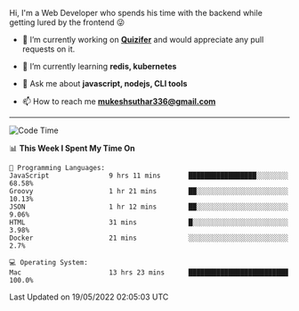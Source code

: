 Hi, I'm a Web Developer who spends his time with the backend while getting lured by the frontend 😜

- 🔭 I’m currently working on **[Quizifer](https://github.com/SutharMukesh/Quizifer/)** and would appreciate any pull requests on it.

- 🌱 I’m currently learning **redis, kubernetes**

- 💬 Ask me about **javascript, nodejs, CLI tools**

- 📫 How to reach me **mukeshsuthar336@gmail.com**

---
<!--START_SECTION:waka-->
![Code Time](http://img.shields.io/badge/Code%20Time-0%20secs-blue)

📊 **This Week I Spent My Time On** 

```text
💬 Programming Languages: 
JavaScript               9 hrs 11 mins       █████████████████░░░░░░░░   68.58% 
Groovy                   1 hr 21 mins        ██░░░░░░░░░░░░░░░░░░░░░░░   10.13% 
JSON                     1 hr 12 mins        ██░░░░░░░░░░░░░░░░░░░░░░░   9.06% 
HTML                     31 mins             █░░░░░░░░░░░░░░░░░░░░░░░░   3.98% 
Docker                   21 mins             ░░░░░░░░░░░░░░░░░░░░░░░░░   2.7%

💻 Operating System: 
Mac                      13 hrs 23 mins      █████████████████████████   100.0%

```


 Last Updated on 19/05/2022 02:05:03 UTC
<!--END_SECTION:waka-->
